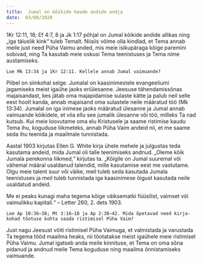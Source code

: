 ```yaml
---
title:  Jumal on kõikide heade andide andja
date:  03/08/2020
---
```


1Kr 12:11, 18; Ef 4:7, 8 ja Jk 1:17 põhjal on Jumal kõikide andide allikas ning „iga täiuslik kink“ tuleb Temalt. Niisiis võime olla kindlad, et Tema annab meile just need Püha Vaimu anded, mis meie isikupäraga kõige paremini sobivad, ning Ta kasutab meie oskusi Tema teenistuses ja Tema nime austamiseks.

`Loe Mk 13:34 ja 1Kr 12:11. Kellele annab Jumal vaimuande?`

Piibel on siinkohal selge. Jumalal on kaasinimestele evangeeliumi jagamiseks meist igaühe jaoks eriülesanne. Jeesuse tähendamissõnas majaisandast, kes jätab oma majapidamise sulaste kätte ja palub neil selle eest hoolt kanda, annab majaisand oma sulastele neile määratud töö (Mk 13:34). Jumalal on iga inimese jaoks määratud ülesanne ja Jumal annab vaimuande kõikidele, et viia ellu see jumalik ülesanne või töö, milleks Ta nad kutsub. Kui meie loovutame oma elu Kristusele ja saame ristimise kaudu Tema ihu, koguduse liikmeteks, annab Püha Vaim andeid nii, et me saame seda ihu teenida ja maailmale tunnistada.

Aastal 1903 kirjutas Ellen G. White kirja ühele mehele ja julgustas teda kasutama andeid, mida Jumal oli talle teenimiseks andnud. „Oleme kõik Jumala perekonna liikmed,“ kirjutas ta. „Kõigile on Jumal suuremal või vähemal määral usaldanud talendid, mille kasutamise eest me vastutame. Olgu meie talent suur või väike, meil tuleb seda kasutada Jumala teenistuses ja meil tuleb tunnistada iga kaasinimese õigust kasutada neile usaldatud andeid.

Me ei peaks kunagi maha tegema kõige väiksematki füüsilist, vaimset või vaimulikku kapitali.“ – Letter 260, 2. dets 1903.

`Loe Ap 10:36–38; Mt 3:16–18 ja Ap 2:38–42. Mida õpetavad need kirja­kohad tõotuse kohta saada ristimisel Püha Vaim?`

Just nagu Jeesust võiti ristimisel Püha Vaimuga, et valmistada ja varustada Ta tegema tööd maailma heaks, nii tõotatakse meist igaühele meie ristimisel Püha Vaimu. Jumal igatseb anda meile kinnituse, et Tema on oma sõna pidanud ja andnud meile Tema koguduse ning maailma õnnistamiseks vaimuande.